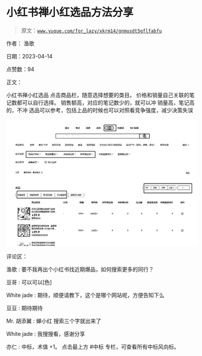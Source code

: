 # 小红书禅小红选品方法分享

> 原文：[`www.yuque.com/for_lazy/xkrm14/gnmusdt5gflfabfu`](https://www.yuque.com/for_lazy/xkrm14/gnmusdt5gflfabfu)

作者： 渔歌

日期：2023-04-14

点赞数：94

正文：

小红书禅小红选品 点击商品栏，随意选择想要的类目。 价格和销量自己关联的笔记数都可以自行选择。 销售额高，对应的笔记数少的，就可以冲 销量高，笔记高的，不冲 选品可以参考，包括上品的时候也可以对照看竞争强度，减少决策失误

![](img/ae641601511db3a97ef8275b5f417b00.png)

评论区：

渔歌 : 要不我再出个小红书找近期爆品，如何搜索更多的同行？

豆哥 : 可以可以[色]

White jade : 期待，顺便请教下，这个是哪个网站呢，方便告知下么

豆豆 : 期待期待

Mr. 胡添翼 : 蝉小红 搜索三个字就出来了

White jade : 我搜搜看，感谢分享

亦仁 : 中标，术值 +1。 点击最上方 #中标 专栏，可查看所有中标风向标。

